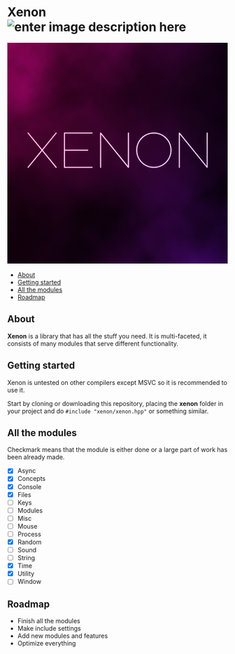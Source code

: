 
# Xenon ![enter image description here](https://img.shields.io/github/license/AlienTheBetrayer/Xenon?color=blue)
![xenon-image](https://raw.githubusercontent.com/AlienTheBetrayer/Xenon/main/xenon.png)
- [About](#about)
- [Getting started](#getting-started)
- [All the modules](#all-the-modules)
- [Roadmap](#roadmap)
## About
**Xenon** is a library that has all the stuff you need. It is multi-faceted, it consists of many modules that serve different functionality.
## Getting started
Xenon is untested on other compilers except MSVC so it is recommended to use it.

Start by cloning or downloading this repository, placing the **xenon** folder in your project and do `#include "xenon/xenon.hpp"` or something similar.
## All the modules
Checkmark means that the module is either done or a large part of work has been already made.
- [x] Async
- [x] Concepts
- [x] Console
- [x] Files
- [ ] Keys
- [ ] Modules
- [ ] Misc
- [ ] Mouse
- [ ] Process
- [x] Random
- [ ] Sound
- [ ] String
- [x] Time
- [x] Utility
- [ ] Window
## Roadmap
- Finish all the modules
- Make include settings
- Add new modules and features
- Optimize everything
